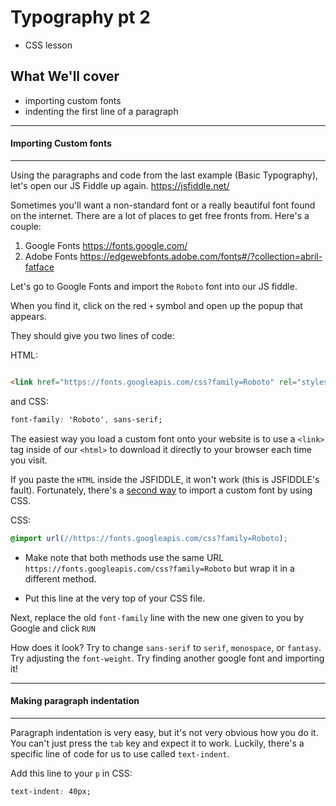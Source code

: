 # Typography pt 2

 - CSS lesson

## What We'll cover

 - importing custom fonts
 - indenting the first line of a paragraph

*****
 #### Importing Custom fonts
*****

Using the paragraphs and code from the last example (Basic Typography), let's open our JS Fiddle up again. https://jsfiddle.net/

Sometimes you'll want a non-standard font or a really beautiful font found on the internet. There are a lot of places to get free fronts from. Here's a couple:

1. Google Fonts https://fonts.google.com/
2. Adobe Fonts https://edgewebfonts.adobe.com/fonts#/?collection=abril-fatface

Let's go to Google Fonts and import the `Roboto` font into our JS fiddle.

When you find it, click on the red `+` symbol and open up the popup that appears.

They should give you two lines of code:

HTML:
```HTML

<link href="https://fonts.googleapis.com/css?family=Roboto" rel="stylesheet">

```

and CSS:
```CSS
font-family: 'Roboto', sans-serif;
```

The easiest way you load a custom font onto your website is to use a `<link>` tag inside of our `<html>` to download it directly to your browser each time you visit.

If you paste the `HTML` inside the JSFIDDLE, it won't work (this is JSFIDDLE's fault). Fortunately, there's a [second way](http://stackoverflow.com/questions/26717116/how-to-include-google-font-in-jsfiddle) to import a custom font by using CSS.

CSS:
```css
@import url(//https://fonts.googleapis.com/css?family=Roboto);
```
- Make note that both methods use the same URL `https://fonts.googleapis.com/css?family=Roboto` but wrap it in a different method.

- Put this line at the very top of your CSS file.

Next, replace the old `font-family` line with the new one given to you by Google and click `RUN`

How does it look? Try to change `sans-serif` to `serif`, `monospace`, or `fantasy`. Try adjusting the `font-weight`. Try finding another google font and importing it!

*****
 #### Making paragraph indentation
*****

Paragraph indentation is very easy, but it's not very obvious how you do it. You can't just press the `tab` key and expect it to work. Luckily, there's a specific line of code for us to use called `text-indent`.

Add this line to your `p` in CSS:

```css
text-indent: 40px;
```
